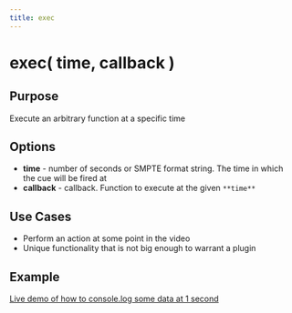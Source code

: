 ```yaml
---
title: exec
---
```

# exec( time, callback ) #

## Purpose ##

Execute an arbitrary function at a specific time

## Options ##

* **time** - number of seconds or SMPTE format string. The time in which the cue will be fired at
* **callback** - callback. Function to execute at the given `**time**`

## Use Cases ##

* Perform an action at some point in the video
* Unique functionality that is not big enough to warrant a plugin

## Example ##

[Live demo of how to console.log some data at 1 second](http://jsfiddle.net/popcornjs/6SzsX/)
